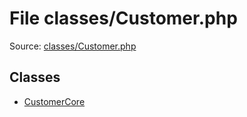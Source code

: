 File classes/Customer.php
=========

Source: [classes/Customer.php](https://github.com/PrestaShop/PrestaShop/blob/1.6.0.4/classes/Customer.php)


Classes
-------

* [CustomerCore](class.CustomerCore.md)

